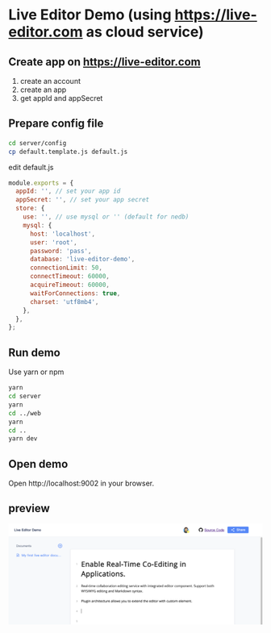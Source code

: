# Live Editor Demo (using https://live-editor.com as cloud service)

## Create app on https://live-editor.com

1. create an account
2. create an app
3. get appId and appSecret

## Prepare config file

```bash
cd server/config
cp default.template.js default.js
```

edit default.js

```js
module.exports = {
  appId: '', // set your app id
  appSecret: '', // set your app secret
  store: {
    use: '', // use mysql or '' (default for nedb)
    mysql: {
      host: 'localhost',
      user: 'root',
      password: 'pass',
      database: 'live-editor-demo',
      connectionLimit: 50,
      connectTimeout: 60000,
      acquireTimeout: 60000,
      waitForConnections: true,
      charset: 'utf8mb4',
    },
  },
};
```

## Run demo

Use yarn or npm

```bash
yarn
cd server
yarn
cd ../web
yarn
cd ..
yarn dev
```

## Open demo

Open http://localhost:9002 in your browser.

## preview

![demo](./live-editor-demo.png)
